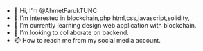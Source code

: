 - 👋 Hi, I’m @AhmetFarukTUNC
- 👀 I’m interested in blockchain,php html,css,javascript,solidity,
- 🌱 I’m currently learning design web application with blockchain.
- 💞️ I’m looking to collaborate on backend.
- 📫 How to reach me from my social media account.


